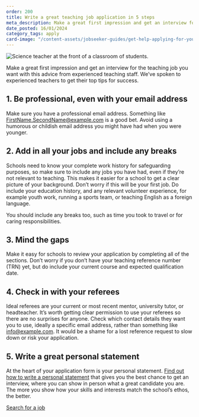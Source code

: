 ```yaml
---
order: 200
title: Write a great teaching job application in 5 steps
meta_description: Make a great first impression and get an interview for the teaching job you want with this advice from experienced teaching staff. We’ve spoken to experienced teachers to get their top tips for success.
date_posted: 16/01/2024
category_tags: apply
card-image: "/content-assets/jobseeker-guides/get-help-applying-for-your-teaching-role/write-a-great-teaching-job-application-in-5-steps.jpg"
---
```


![Science teacher at the front of a classroom of students.](/content-assets/jobseeker-guides/get-help-applying-for-your-teaching-role/write-a-great-teaching-job-application-in-5-steps.jpg)

Make a great first impression and get an interview for the teaching job you want with this advice from experienced teaching staff. We’ve spoken to experienced teachers to get their top tips for success.

## 1. Be professional, even with your email address
Make sure you have a professional email address. Something like FirstName.SecondName@example.com is a good bet. Avoid using a humorous or childish email address you might have had when you were younger. 

## 2. Add in all your jobs and include any breaks
Schools need to know your complete work history for safeguarding purposes, so make sure to include any jobs you have had, even if they’re not relevant to teaching. This makes it easier for a school to get a clear picture of your background. Don’t worry if this will be your first job. Do include your education history, and any relevant volunteer experience, for example youth work, running a sports team, or teaching English as a foreign language. 

You should include any breaks too, such as time you took to travel or for caring responsibilities.

## 3. Mind the gaps
Make it easy for schools to review your application by completing all of the sections. Don’t worry if you don’t have your teaching reference number (TRN) yet, but do include your current course and expected qualification date. 

## 4. Check in with your referees
Ideal referees are your current or most recent mentor, university tutor, or headteacher. It’s worth getting clear permission to use your referees so there are no surprises for anyone. Check which contact details they want you to use, ideally a specific email address, rather than something like info@example.com. It would be a shame for a lost reference request to slow down or risk your application.

## 5. Write a great personal statement
At the heart of your application form is your personal statement. [Find out how to write a personal statement](https://teaching-vacancies.service.gov.uk/jobseeker-guides/how-to-write-teacher-personal-statement) that gives you the best chance to get an interview, where you can show in person what a great candidate you are. The more you show how your skills and interests match the school’s ethos, the better.


<a href="https://teaching-vacancies.service.gov.uk/jobs" class="govuk-button">Search for a job </a>
